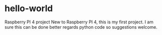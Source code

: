 # hello-world
Raspberry PI 4 project
New to Raspberry PI 4, this is my first project.
I am sure this can be done better regards python code so suggestions welcome.
